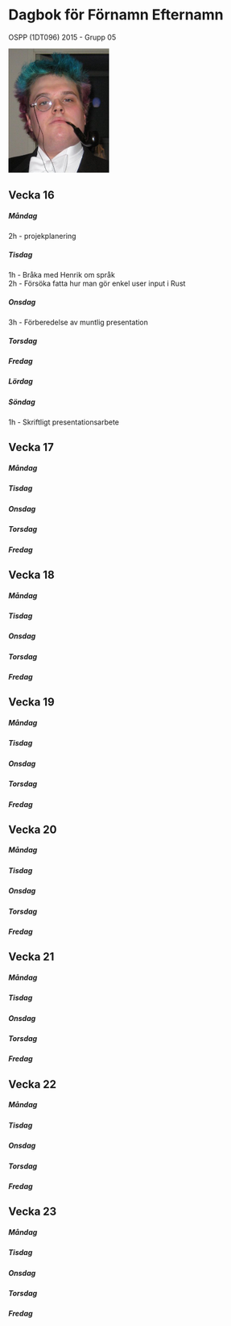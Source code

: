 # Dagbok för Förnamn Efternamn

OSPP (1DT096) 2015 - Grupp 05

<img src="../images/aleksander.png" width="200">

## Vecka 16

##### Måndag

2h - projekplanering

##### Tisdag

1h - Bråka med Henrik om språk  
2h - Försöka fatta hur man gör enkel user input i Rust

##### Onsdag

3h - Förberedelse av muntlig presentation

##### Torsdag

##### Fredag

##### Lördag

##### Söndag

1h - Skriftligt presentationsarbete

## Vecka 17

##### Måndag

##### Tisdag

##### Onsdag

##### Torsdag

##### Fredag

## Vecka 18

##### Måndag

##### Tisdag

##### Onsdag

##### Torsdag

##### Fredag

## Vecka 19

##### Måndag

##### Tisdag

##### Onsdag

##### Torsdag

##### Fredag

## Vecka 20

##### Måndag

##### Tisdag

##### Onsdag

##### Torsdag

##### Fredag

## Vecka 21

##### Måndag

##### Tisdag

##### Onsdag

##### Torsdag

##### Fredag

## Vecka 22

##### Måndag

##### Tisdag

##### Onsdag

##### Torsdag

##### Fredag

## Vecka 23

##### Måndag

##### Tisdag

##### Onsdag

##### Torsdag

##### Fredag
